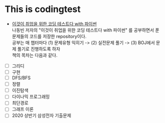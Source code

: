 # This is codingtest
- [이것이 취업을 위한 코딩 테스트다 with 파이썬](http://www.kyobobook.co.kr/product/detailViewKor.laf?mallGb=KOR&ejkGb=KOR&linkClass=&barcode=9791162243077)  
나동빈 저자의 "이것이 취업을 위한 코딩 테스트다 with 파이썬" 를 공부하면서 푼 문제들의 코드를 저장한 repository이다.  
공부는 매 챕터마다 (1) 문제유형 익히기 -> (2) 실전문제 풀기 -> (3) BOJ에서 문제 풀기로 진행하도록 하자  
책의 목차는 다음과 같다.  
- [ ] 그리디  
- [ ] 구현  
- [ ] DFS/BFS  
- [ ] 정렬  
- [ ] 이진탐색  
- [ ] 다이나믹 프로그래밍  
- [ ] 최단경로  
- [ ] 그래프 이론  
- [ ] 2020 상반기 삼성전자 기출문제